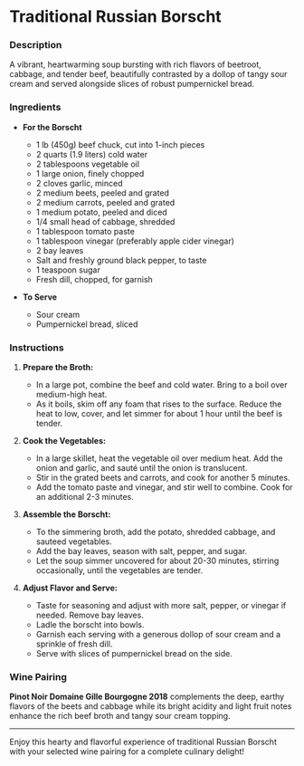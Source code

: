 # Traditional Russian Borscht

### Description
A vibrant, heartwarming soup bursting with rich flavors of beetroot, cabbage, and tender beef, beautifully contrasted by a dollop of tangy sour cream and served alongside slices of robust pumpernickel bread. 

### Ingredients

- **For the Borscht**
  - 1 lb (450g) beef chuck, cut into 1-inch pieces
  - 2 quarts (1.9 liters) cold water
  - 2 tablespoons vegetable oil
  - 1 large onion, finely chopped
  - 2 cloves garlic, minced
  - 2 medium beets, peeled and grated
  - 2 medium carrots, peeled and grated
  - 1 medium potato, peeled and diced
  - 1/4 small head of cabbage, shredded
  - 1 tablespoon tomato paste
  - 1 tablespoon vinegar (preferably apple cider vinegar)
  - 2 bay leaves
  - Salt and freshly ground black pepper, to taste
  - 1 teaspoon sugar
  - Fresh dill, chopped, for garnish
  
- **To Serve**
  - Sour cream
  - Pumpernickel bread, sliced

### Instructions

1. **Prepare the Broth:**
   - In a large pot, combine the beef and cold water. Bring to a boil over medium-high heat.
   - As it boils, skim off any foam that rises to the surface. Reduce the heat to low, cover, and let simmer for about 1 hour until the beef is tender.

2. **Cook the Vegetables:**
   - In a large skillet, heat the vegetable oil over medium heat. Add the onion and garlic, and sauté until the onion is translucent.
   - Stir in the grated beets and carrots, and cook for another 5 minutes.
   - Add the tomato paste and vinegar, and stir well to combine. Cook for an additional 2-3 minutes.

3. **Assemble the Borscht:**
   - To the simmering broth, add the potato, shredded cabbage, and sauteed vegetables.
   - Add the bay leaves, season with salt, pepper, and sugar.
   - Let the soup simmer uncovered for about 20-30 minutes, stirring occasionally, until the vegetables are tender.

4. **Adjust Flavor and Serve:**
   - Taste for seasoning and adjust with more salt, pepper, or vinegar if needed. Remove bay leaves.
   - Ladle the borscht into bowls.
   - Garnish each serving with a generous dollop of sour cream and a sprinkle of fresh dill.
   - Serve with slices of pumpernickel bread on the side.

### Wine Pairing
**Pinot Noir Domaine Gille Bourgogne 2018** complements the deep, earthy flavors of the beets and cabbage while its bright acidity and light fruit notes enhance the rich beef broth and tangy sour cream topping.

--- 
Enjoy this hearty and flavorful experience of traditional Russian Borscht with your selected wine pairing for a complete culinary delight!